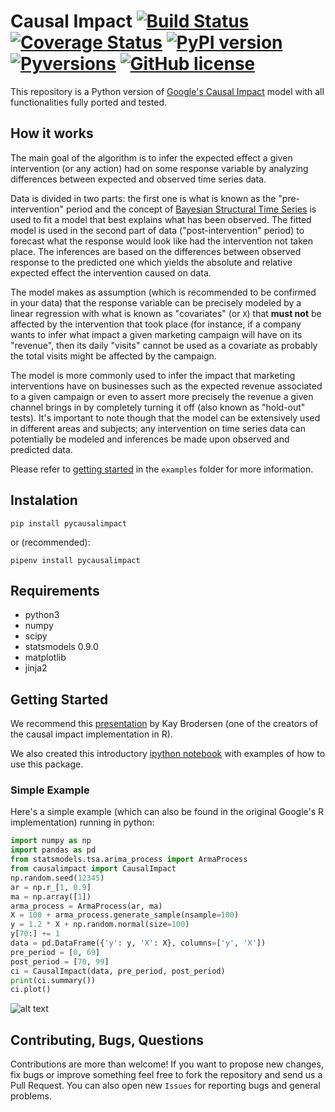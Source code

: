 # Causal Impact [![Build Status](https://travis-ci.com/dafiti/causalimpact.svg?branch=master)](https://travis-ci.com/dafiti/causalimpact) [![Coverage Status](https://coveralls.io/repos/github/dafiti/causalimpact/badge.svg?branch=master)](https://coveralls.io/github/dafiti/causalimpact?branch=master) [![PyPI version](https://badge.fury.io/py/pycausalimpact.svg)](https://badge.fury.io/py/pycausalimpact) [![Pyversions](https://img.shields.io/pypi/pyversions/pycausalimpact.svg)](https://pypi.python.org/pypi/pycausalimpact) [![GitHub license](https://img.shields.io/github/license/dafiti/causalimpact.svg)](https://github.com/dafiti/causalimpact/blob/master/LICENSE)

This repository is a Python version of [Google's Causal Impact](https://github.com/google/CausalImpact) model with all functionalities fully ported and tested.

## How it works
The main goal of the algorithm is to infer  the expected effect a given intervention (or any action) had on some response variable by analyzing differences between expected and observed time series data.

Data is divided in two parts: the first one is what is known as the "pre-intervention" period and the concept of [Bayesian Structural Time Series](https://en.wikipedia.org/wiki/Bayesian_structural_time_series)  is used to fit a model that best explains what has been observed. The fitted model is used in the second part of data ("post-intervention" period) to forecast what the response would look like had the intervention not taken place. The inferences are based on the differences between observed response to the predicted one which yields the absolute and relative expected effect the intervention caused on data.

The model makes as assumption (which is recommended to be confirmed in your data) that the response variable can be precisely modeled by a linear regression with what is known as "covariates" (or `X`) that **must not** be affected by the intervention that took place (for instance, if a company wants to infer what impact a given marketing campaign will have on its "revenue", then its daily "visits" cannot be used as a covariate as probably the total visits might be affected by the campaign. 

The model is more commonly used to infer the impact that marketing interventions have on businesses such as the expected revenue associated to a given campaign or even to assert more precisely the revenue a given channel brings in by completely turning it off (also known as "hold-out" tests). It's important to note though that the model can be extensively used in different areas and subjects; any intervention on time series data can potentially be modeled and inferences be made upon observed and predicted data.

Please refer to <a href=http://nbviewer.jupyter.org/github/dafiti/causalimpact/blob/master/examples/getting_started.ipynb>getting started</a> in the `examples` folder for more information.

## Instalation

    pip install pycausalimpact

or (recommended):

    pipenv install pycausalimpact

## Requirements

 - python3
 - numpy
 - scipy
 - statsmodels 0.9.0
 - matplotlib
 - jinja2

## Getting Started
We recommend this [presentation](https://www.youtube.com/watch?v=GTgZfCltMm8) by Kay Brodersen (one of the creators of the causal impact implementation in R).

We also created this introductory [ipython notebook](http://nbviewer.jupyter.org/github/dafiti/causalimpact/blob/master/examples/getting_started.ipynb) with examples of how to use this package.

### Simple Example
Here's a simple example (which can also be found in the original Google's R implementation) running in python:

```python
import numpy as np
import pandas as pd
from statsmodels.tsa.arima_process import ArmaProcess
from causalimpact import CausalImpact
np.random.seed(12345)
ar = np.r_[1, 0.9]
ma = np.array([1])
arma_process = ArmaProcess(ar, ma)
X = 100 + arma_process.generate_sample(nsample=100)
y = 1.2 * X + np.random.normal(size=100)
y[70:] += 1
data = pd.DataFrame({'y': y, 'X': X}, columns=['y', 'X'])
pre_period = [0, 69]
post_period = [70, 99]
ci = CausalImpact(data, pre_period, post_period)
print(ci.summary())
ci.plot()
```

![alt text](https://raw.githubusercontent.com/dafiti/causalimpact/master/examples/ci_plot.png)

## Contributing, Bugs, Questions
Contributions are more than welcome! If you want to propose new changes, fix bugs or improve something feel free to fork the repository and send us a Pull Request. You can also open new `Issues` for reporting bugs and general problems.
